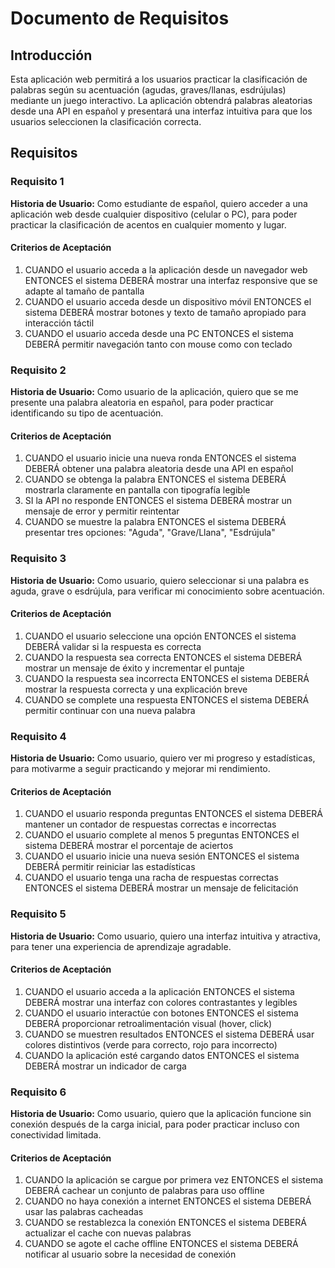 # Documento de Requisitos

## Introducción

Esta aplicación web permitirá a los usuarios practicar la clasificación de palabras según su acentuación (agudas, graves/llanas, esdrújulas) mediante un juego interactivo. La aplicación obtendrá palabras aleatorias desde una API en español y presentará una interfaz intuitiva para que los usuarios seleccionen la clasificación correcta.

## Requisitos

### Requisito 1

**Historia de Usuario:** Como estudiante de español, quiero acceder a una aplicación web desde cualquier dispositivo (celular o PC), para poder practicar la clasificación de acentos en cualquier momento y lugar.

#### Criterios de Aceptación

1. CUANDO el usuario acceda a la aplicación desde un navegador web ENTONCES el sistema DEBERÁ mostrar una interfaz responsive que se adapte al tamaño de pantalla
2. CUANDO el usuario acceda desde un dispositivo móvil ENTONCES el sistema DEBERÁ mostrar botones y texto de tamaño apropiado para interacción táctil
3. CUANDO el usuario acceda desde una PC ENTONCES el sistema DEBERÁ permitir navegación tanto con mouse como con teclado

### Requisito 2

**Historia de Usuario:** Como usuario de la aplicación, quiero que se me presente una palabra aleatoria en español, para poder practicar identificando su tipo de acentuación.

#### Criterios de Aceptación

1. CUANDO el usuario inicie una nueva ronda ENTONCES el sistema DEBERÁ obtener una palabra aleatoria desde una API en español
2. CUANDO se obtenga la palabra ENTONCES el sistema DEBERÁ mostrarla claramente en pantalla con tipografía legible
3. SI la API no responde ENTONCES el sistema DEBERÁ mostrar un mensaje de error y permitir reintentar
4. CUANDO se muestre la palabra ENTONCES el sistema DEBERÁ presentar tres opciones: "Aguda", "Grave/Llana", "Esdrújula"

### Requisito 3

**Historia de Usuario:** Como usuario, quiero seleccionar si una palabra es aguda, grave o esdrújula, para verificar mi conocimiento sobre acentuación.

#### Criterios de Aceptación

1. CUANDO el usuario seleccione una opción ENTONCES el sistema DEBERÁ validar si la respuesta es correcta
2. CUANDO la respuesta sea correcta ENTONCES el sistema DEBERÁ mostrar un mensaje de éxito y incrementar el puntaje
3. CUANDO la respuesta sea incorrecta ENTONCES el sistema DEBERÁ mostrar la respuesta correcta y una explicación breve
4. CUANDO se complete una respuesta ENTONCES el sistema DEBERÁ permitir continuar con una nueva palabra

### Requisito 4

**Historia de Usuario:** Como usuario, quiero ver mi progreso y estadísticas, para motivarme a seguir practicando y mejorar mi rendimiento.

#### Criterios de Aceptación

1. CUANDO el usuario responda preguntas ENTONCES el sistema DEBERÁ mantener un contador de respuestas correctas e incorrectas
2. CUANDO el usuario complete al menos 5 preguntas ENTONCES el sistema DEBERÁ mostrar el porcentaje de aciertos
3. CUANDO el usuario inicie una nueva sesión ENTONCES el sistema DEBERÁ permitir reiniciar las estadísticas
4. CUANDO el usuario tenga una racha de respuestas correctas ENTONCES el sistema DEBERÁ mostrar un mensaje de felicitación

### Requisito 5

**Historia de Usuario:** Como usuario, quiero una interfaz intuitiva y atractiva, para tener una experiencia de aprendizaje agradable.

#### Criterios de Aceptación

1. CUANDO el usuario acceda a la aplicación ENTONCES el sistema DEBERÁ mostrar una interfaz con colores contrastantes y legibles
2. CUANDO el usuario interactúe con botones ENTONCES el sistema DEBERÁ proporcionar retroalimentación visual (hover, click)
3. CUANDO se muestren resultados ENTONCES el sistema DEBERÁ usar colores distintivos (verde para correcto, rojo para incorrecto)
4. CUANDO la aplicación esté cargando datos ENTONCES el sistema DEBERÁ mostrar un indicador de carga

### Requisito 6

**Historia de Usuario:** Como usuario, quiero que la aplicación funcione sin conexión después de la carga inicial, para poder practicar incluso con conectividad limitada.

#### Criterios de Aceptación

1. CUANDO la aplicación se cargue por primera vez ENTONCES el sistema DEBERÁ cachear un conjunto de palabras para uso offline
2. CUANDO no haya conexión a internet ENTONCES el sistema DEBERÁ usar las palabras cacheadas
3. CUANDO se restablezca la conexión ENTONCES el sistema DEBERÁ actualizar el cache con nuevas palabras
4. CUANDO se agote el cache offline ENTONCES el sistema DEBERÁ notificar al usuario sobre la necesidad de conexión